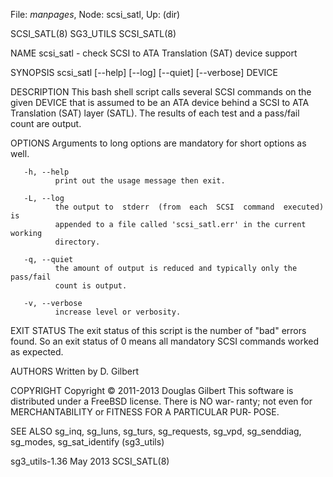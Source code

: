 File: *manpages*,  Node: scsi_satl,  Up: (dir)

SCSI_SATL(8)                       SG3_UTILS                      SCSI_SATL(8)



NAME
       scsi_satl - check SCSI to ATA Translation (SAT) device support

SYNOPSIS
       scsi_satl [--help] [--log] [--quiet] [--verbose] DEVICE

DESCRIPTION
       This  bash shell script calls several SCSI commands on the given DEVICE
       that is assumed to be an ATA device behind a SCSI  to  ATA  Translation
       (SAT)  layer (SATL). The results of each test and a pass/fail count are
       output.

OPTIONS
       Arguments to long options are mandatory for short options as well.

       -h, --help
              print out the usage message then exit.

       -L, --log
              the output to  stderr  (from  each  SCSI  command  executed)  is
              appended to a file called 'scsi_satl.err' in the current working
              directory.

       -q, --quiet
              the amount of output is reduced and typically only the pass/fail
              count is output.

       -v, --verbose
              increase level or verbosity.

EXIT STATUS
       The exit status of this script is the number of "bad" errors found.  So
       an exit status of  0  means  all  mandatory  SCSI  commands  worked  as
       expected.

AUTHORS
       Written by D. Gilbert

COPYRIGHT
       Copyright © 2011-2013 Douglas Gilbert
       This  software is distributed under a FreeBSD license. There is NO war‐
       ranty; not even for MERCHANTABILITY or FITNESS FOR  A  PARTICULAR  PUR‐
       POSE.

SEE ALSO
       sg_inq,  sg_luns,  sg_turs, sg_requests, sg_vpd, sg_senddiag, sg_modes,
       sg_sat_identify (sg3_utils)



sg3_utils-1.36                     May 2013                       SCSI_SATL(8)
